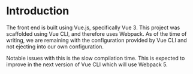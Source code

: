 # Introduction

The front end is built using Vue.js, specifically Vue 3. This project was scaffolded using Vue CLI, and therefore uses Webpack. As of the time of writing, we are remaining with the configuration provided by Vue CLI and not ejecting into our own configuration.

Notable issues with this is the slow compilation time. This is expected to improve in the next version of Vue CLI which will use Webpack 5.